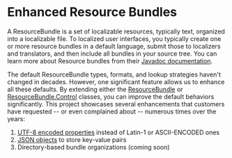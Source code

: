 # Enhanced Resource Bundles

A ResourceBundle is a set of localizable resources, typically text, organized
 into a localizable file. To localized user interfaces, you typically create one or more resource bundles 
in a default language, submit those to localizers and translators, and then 
include all bundles in your source tree. You can learn more about Resource bundles 
from their [Javadoc documentation](http://docs.oracle.com/javase/8/docs/api/java/util/ResourceBundle.html).
 
The default ResourceBundle types, formats, and lookup strategies haven't 
changed in decades. However, one significant feature allows us to enhance all
 these defaults. By extending either the [ResourceBundle](http://docs.oracle.com/javase/8/docs/api/java/util/ResourceBundle.html) 
 or [ResourceBundle.Control](http://docs.oracle.com/javase/8/docs/api/java/util/ResourceBundle.Control.html) classes, you can improve the default behaviors 
 significantly. This project showcases several enhancements that customers 
 have requested -- or even complained about -- numerous times over the years:

1. [UTF-8 encoded properties](docs/UTF8Resources.md) instead of Latin-1 or ASCII-ENCODED ones
2. [JSON objects](docs/JSONResources.md) to store key-value pairs
3. Directory-based bundle organizations (coming soon)

